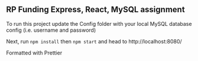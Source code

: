 ## RP Funding Express, React, MySQL assignment

 To run this project update the Config folder with your local MySQL database config (i.e. username and password)

 Next, run `npm install` then `npm start` and head to http://localhost:8080/

 Formatted with Prettier
